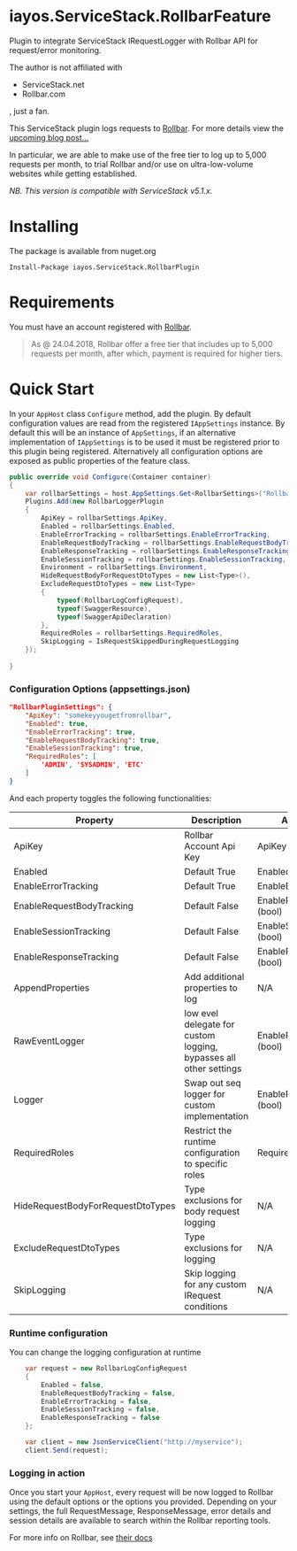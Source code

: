 # iayos.ServiceStack.RollbarFeature

Plugin to integrate ServiceStack IRequestLogger with Rollbar API for request/error monitoring.

The author is not affiliated with
- ServiceStack.net
- Rollbar.com

, just a fan.


This ServiceStack plugin logs requests to [Rollbar](https://rollbar.com). For more details view the [upcoming blog post...](http://inayearorso.io)

In particular, we are able to make use of the free tier to log up to 5,000 requests per month, to trial Rollbar and/or use on ultra-low-volume websites while getting established.

*NB. This version is compatible with ServiceStack v5.1.x.*

# Installing

The package is available from nuget.org

`Install-Package iayos.ServiceStack.RollbarPlugin`

# Requirements

You must have an account registered with [Rollbar](https://rollbar.com).

> As @ 24.04.2018, Rollbar offer a free tier that includes up to 5,000 requests per month, after which, payment is required for higher tiers.

# Quick Start

In your `AppHost` class `Configure` method, add the plugin. By default configuration values are read from the registered `IAppSettings` instance. By default this will be an instance of `AppSettings`, if an alternative implementation of `IAppSettings` is to be used it must be registered prior to this plugin being registered.
Alternatively all configuration options are exposed as public properties of the feature class.

```csharp
public override void Configure(Container container)
{
	var rollbarSettings = host.AppSettings.Get<RollbarSettings>("RollbarPluginSettings");
	Plugins.Add(new RollbarLoggerPlugin
	{
		ApiKey = rollbarSettings.ApiKey,
		Enabled = rollbarSettings.Enabled,
		EnableErrorTracking = rollbarSettings.EnableErrorTracking,
		EnableRequestBodyTracking = rollbarSettings.EnableRequestBodyTracking,
		EnableResponseTracking = rollbarSettings.EnableResponseTracking,
		EnableSessionTracking = rollbarSettings.EnableSessionTracking,
		Environment = rollbarSettings.Environment,
		HideRequestBodyForRequestDtoTypes = new List<Type>(),
		ExcludeRequestDtoTypes = new List<Type>
		{
			typeof(RollbarLogConfigRequest),
			typeof(SwaggerResource),
			typeof(SwaggerApiDeclaration)
		},
		RequiredRoles = rollbarSettings.RequiredRoles,
		SkipLogging = IsRequestSkippedDuringRequestLogging
	});
    
}
```
### Configuration Options (appsettings.json)

```json
"RollbarPluginSettings": {
    "ApiKey": "somekeyyougetfromrollbar",
    "Enabled": true,
    "EnableErrorTracking": true,
    "EnableRequestBodyTracking": true,
    "EnableSessionTracking": true,
    "RequiredRoles": [
        'ADMIN', 'SYSADMIN', 'ETC'
    ]
}
```

And each property toggles the following functionalities:

| Property | Description | AppSettings key |
| --- | --- | --- |
| ApiKey | Rollbar Account Api Key | ApiKey (string)|
| Enabled | Default True | Enabled (bool)|
| EnableErrorTracking | Default True | EnableErrorTracking (string)|
| EnableRequestBodyTracking | Default False | EnableRequestBodyTracking (bool)|
| EnableSessionTracking | Default False | EnableSessionTracking (bool)|
| EnableResponseTracking | Default False | EnableResponseTracking (bool)|
| AppendProperties | Add additional properties to log | N/A|
| RawEventLogger | low evel delegate for custom logging, bypasses all other settings | EnableResponseTracking (bool)|
| Logger | Swap out seq logger for custom implementation | EnableResponseTracking (bool)|
| RequiredRoles | Restrict the runtime configuration to specific roles | RequiredRoles (string[])|
| HideRequestBodyForRequestDtoTypes | Type exclusions for body request logging | N/A|
| ExcludeRequestDtoTypes | Type exclusions for logging | N/A|
| SkipLogging | Skip logging for any custom IRequest conditions | N/A



### Runtime configuration

You can change the logging configuration at runtime 

```csharp
    var request = new RollbarLogConfigRequest
    {
        Enabled = false,
        EnableRequestBodyTracking = false,
        EnableErrorTracking = false,
        EnableSessionTracking = false,
        EnableResponseTracking = false
    };

    var client = new JsonServiceClient("http://myservice");
    client.Send(request);
```


### Logging in action

Once you start your `AppHost`, every request will be now logged to Rollbar using the default options or the options you provided.
Depending on your settings, the full RequestMessage, ResponseMessage, error details and session details are available to search within the Rollbar reporting tools.

For more info on Rollbar, see [their docs](https://docs.rollbar.com/reference#items)

